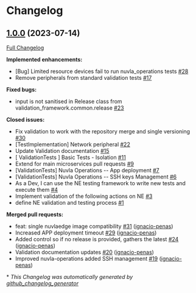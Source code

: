 # Changelog

## [1.0.0](https://github.com/nuvlaedge/validation/tree/1.0.0) (2023-07-14)

[Full Changelog](https://github.com/nuvlaedge/validation/compare/a8f9afff95c5745b4923585b782374619b0a9797...1.0.0)

**Implemented enhancements:**

- \[Bug\] Limited resource devices fail to run nuvla\_operations tests [\#28](https://github.com/nuvlaedge/validation/issues/28)
- Remove peripherals from standard validation tests [\#17](https://github.com/nuvlaedge/validation/issues/17)

**Fixed bugs:**

- input is not sanitised in Release class from validation\_framework.common.release [\#23](https://github.com/nuvlaedge/validation/issues/23)

**Closed issues:**

- Fix validation to work with the repository merge and single versioning [\#30](https://github.com/nuvlaedge/validation/issues/30)
- \[TestImplementation\] Network peripheral [\#22](https://github.com/nuvlaedge/validation/issues/22)
- Update Validation documentation [\#15](https://github.com/nuvlaedge/validation/issues/15)
- \[ ValidationTests \] Basic Tests - Isolation [\#11](https://github.com/nuvlaedge/validation/issues/11)
- Extend for main microservices pull requests [\#9](https://github.com/nuvlaedge/validation/issues/9)
-  \[ValidationTests\] Nuvla Operations -- App deployment [\#7](https://github.com/nuvlaedge/validation/issues/7)
- \[ValidationTests\] Nuvla Operations -- SSH keys Management [\#6](https://github.com/nuvlaedge/validation/issues/6)
- As a Dev, I can use the NE testing framework to write new tests and execute them [\#4](https://github.com/nuvlaedge/validation/issues/4)
- Implement validation of the following actions on NE [\#3](https://github.com/nuvlaedge/validation/issues/3)
- define NE validation and testing process [\#1](https://github.com/nuvlaedge/validation/issues/1)

**Merged pull requests:**

- feat: single nuvlaedge image compatibility  [\#31](https://github.com/nuvlaedge/validation/pull/31) ([ignacio-penas](https://github.com/ignacio-penas))
- Increased APP deployment timeout [\#29](https://github.com/nuvlaedge/validation/pull/29) ([ignacio-penas](https://github.com/ignacio-penas))
- Added control so if no release is provided, gathers the latest [\#24](https://github.com/nuvlaedge/validation/pull/24) ([ignacio-penas](https://github.com/ignacio-penas))
- Validation documentation updates [\#20](https://github.com/nuvlaedge/validation/pull/20) ([ignacio-penas](https://github.com/ignacio-penas))
- Improved nuvla-operations added SSH management [\#19](https://github.com/nuvlaedge/validation/pull/19) ([ignacio-penas](https://github.com/ignacio-penas))



\* *This Changelog was automatically generated by [github_changelog_generator](https://github.com/github-changelog-generator/github-changelog-generator)*
